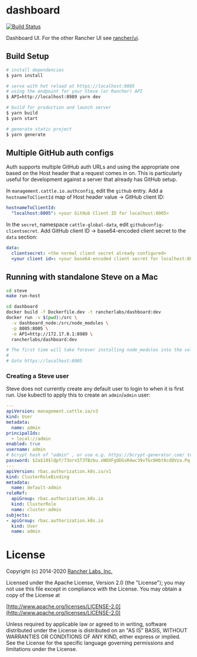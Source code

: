 # dashboard
[![Build Status](http://drone-publish.rancher.io/api/badges/rancher/dashboard/status.svg)](http://drone-publish.rancher.io/rancher/dashboard)

Dashboard UI.  For the other Rancher UI see [rancher/ui](https://github.com/rancher/ui).

## Build Setup

```bash
# install dependencies
$ yarn install

# serve with hot reload at https://localhost:8005
# using the endpoint for your Steve (or Rancher) API
$ API=http://localhost:8989 yarn dev

# build for production and launch server
$ yarn build
$ yarn start

# generate static project
$ yarn generate
```

## Multiple GitHub auth configs
Auth supports multiple GitHub auth URLs and using the appropriate one based on the Host header that a request comes in on.  This is particularly useful for development against a server that already has GitHub setup.

In `management.cattle.io.authconfig`, edit the `github` entry.  Add a `hostnameToClientId` map of Host header value -> GitHub client ID:

```yaml
hostnameToClientId:
  "localhost:8005": <your GitHub Client ID for localhost:8005>
```

In the `secret`, namespace `cattle-global-data`, edit `githubconfig-clientsecret`.  Add GitHub client ID -> base64-encoded client secret to the `data` section:

```yaml
data:
  clientsecret: <the normal client secret already configured>
  <your client id>: <your base64-encoded client secret for localhost:8005>
 ```

 ## Running with standalone Steve on a Mac
 ```bash
 cd steve
 make run-host

 cd dashboard
 docker build -f Dockerfile.dev -t rancherlabs/dashboard:dev
 docker run -v $(pwd):/src \
   -v dashboard_node:/src/node_modules \
   -p 8005:8005 \
   -e API=http://172.17.0.1:8989 \
   rancherlabs/dashboard:dev

 # The first time will take forever installing node_modules into the volume; it will be faster next time.
 #
 # Goto https://localhost:8005
```

### Creating a Steve user

Steve does not currently create any default user to login to when it is first run.  Use kubectl to apply this to create an `admin`/`admin` user:

```yaml
---
apiVersion: management.cattle.io/v3
kind: User
metadata:
  name: admin
principalIds:
  - local://admin
enabled: true
username: admin
# bcrypt hash of "admin" , or use e.g. https://bcrypt-generator.com/ to generate your own
password: $2a$10$lQpf/73orx5T3TBzbu.xNOXFgODGsR4wc39vTGc6Hbt8cdQVza.Pq
---
apiVersion: rbac.authorization.k8s.io/v1
kind: ClusterRoleBinding
metadata:
  name: default-admin
roleRef:
  apiGroup: rbac.authorization.k8s.io
  kind: ClusterRole
  name: cluster-admin
subjects:
- apiGroup: rbac.authorization.k8s.io
  kind: User
  name: admin
```

License
=======
Copyright (c) 2014-2020 [Rancher Labs, Inc.](http://rancher.com)

Licensed under the Apache License, Version 2.0 (the "License");
you may not use this file except in compliance with the License.
You may obtain a copy of the License at

[http://www.apache.org/licenses/LICENSE-2.0](http://www.apache.org/licenses/LICENSE-2.0)

Unless required by applicable law or agreed to in writing, software
distributed under the License is distributed on an "AS IS" BASIS,
WITHOUT WARRANTIES OR CONDITIONS OF ANY KIND, either express or implied.
See the License for the specific language governing permissions and
limitations under the License.
